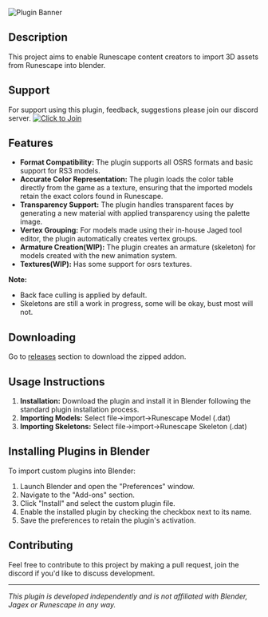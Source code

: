 ![Plugin Banner](https://i.imgur.com/zisJ10P.png)

## Description
This project aims to enable Runescape content creators to import 3D assets from Runescape into blender. 

## Support

For support using this plugin, feedback, suggestions please join our discord server.
[![Click to Join](https://i.imgur.com/9dYHk5P.png)](https://discord.gg/Fj7kaZJa9U)


## Features


- **Format Compatibility:** The plugin supports all OSRS formats and basic support for RS3 models.
- **Accurate Color Representation:** The plugin loads the color table directly from the game as a texture, ensuring that the imported models retain the exact colors found in Runescape.
- **Transparency Support:** The plugin handles transparent faces by generating a new material with applied transparency using the palette image.
- **Vertex Grouping:** For models made using their in-house Jaged tool editor, the plugin automatically creates vertex groups.
- **Armature Creation(WIP):** The plugin creates an armature (skeleton) for models created with the new animation system.
- **Textures(WIP):** Has some support for osrs textures.



**Note:** 

- Back face culling is applied by default.
- Skeletons are still a work in progress, some will be okay, bust most will not. 

## Downloading


Go to [releases](https://github.com/tamateea/RuneBlend/releases) section to download the zipped addon.


## Usage Instructions


1. **Installation:** Download the plugin and install it in Blender following the standard plugin installation process.
2. **Importing Models:** Select file->import->Runescape Model (.dat)
2. **Importing Skeletons:** Select file->import->Runescape Skeleton (.dat)

## Installing Plugins in Blender


To import custom plugins into Blender:
1. Launch Blender and open the "Preferences" window.
2. Navigate to the "Add-ons" section.
3. Click "Install" and select the custom plugin file.
4. Enable the installed plugin by checking the checkbox next to its name.
5. Save the preferences to retain the plugin's activation.



## Contributing


Feel free to contribute to this project by making a pull request, join the discord if you'd like to discuss development.

---

*This plugin is developed independently and is not affiliated with Blender, Jagex or Runescape in any way.*

